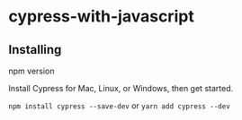 # cypress-with-javascript

## Installing
npm version

Install Cypress for Mac, Linux, or Windows, then get started.

`npm install cypress --save-dev`
or
`yarn add cypress --dev`
 
